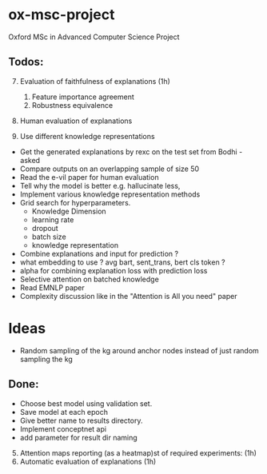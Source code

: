 # ox-msc-project

Oxford MSc in Advanced Computer Science Project

## Todos:
7. Evaluation of faithfulness of explanations (1h)
   1. Feature importance agreement
   2. Robustness equivalence


2. Human evaluation of explanations
6. Use different knowledge representations
- Get the generated explanations by rexc on the test set from Bodhi - asked
- Compare outputs on an overlapping sample of size 50
- Read the e-vil paper for human evaluation
- Tell why the model is better e.g. hallucinate less, 
- Implement various knowledge representation methods
- Grid search for hyperparameters.
    - Knowledge Dimension
    - learning rate
    - dropout
    - batch size
    - knowledge representation
- Combine explanations and input for prediction ?
- what embedding to use ? avg bart, sent_trans, bert cls token ?
- alpha for combining explanation loss with prediction loss
- Selective attention on batched knowledge
- Read EMNLP paper
- Complexity discussion like in the "Attention is All you need" paper
# Ideas
- Random sampling of the kg around anchor nodes instead of just random sampling the kg

## Done:

- Choose best model using validation set.
- Save model at each epoch
- Give better name to results directory.
- Implement conceptnet api
- add parameter for result dir naming
5. Attention maps reporting (as a heatmap)st of required experiments: (1h)
6. Automatic evaluation of explanations (1h)